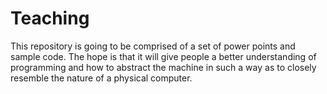 # Teaching

This repository is going to be comprised of a set of power points and sample code. The hope is that it will give people a better understanding of programming and how to abstract the machine in such a way as to closely resemble the nature of a physical computer.
